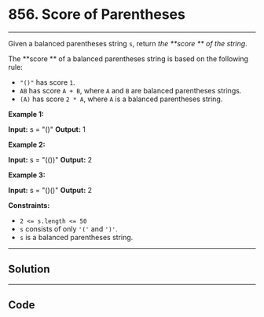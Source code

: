 # 856. Score of Parentheses

---

Given a balanced parentheses string `s`, return _the **score ** of the string_.

The **score ** of a balanced parentheses string is based on the following rule:

  * `"()"` has score `1`.
  * `AB` has score `A + B`, where `A` and `B` are balanced parentheses strings.
  * `(A)` has score `2 * A`, where `A` is a balanced parentheses string.



 

**Example 1:**


**Input:** s = "()"
**Output:** 1


**Example 2:**


**Input:** s = "(())"
**Output:** 2


**Example 3:**


**Input:** s = "()()"
**Output:** 2


 

**Constraints:**

  * `2 <= s.length <= 50`
  * `s` consists of only `'('` and `')'`.
  * `s` is a balanced parentheses string.

---

## Solution



---

## Code
```python


```